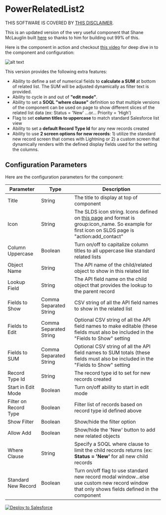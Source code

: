 # PowerRelatedList2

THIS SOFTWARE IS COVERED BY [THIS DISCLAIMER](https://raw.githubusercontent.com/thedges/Disclaimer/master/disclaimer.txt).

This is an updated version of the very useful component that Shane McLauglin built [here](https://github.com/mshanemc/PowerRelatedList) so thanks to him for building out 99% of this. 

Here is the component in action and checkout [this video](https://github.com/thedges/PowerRelatedList2/blob/master/PowerRelatedList2-Usage.mp4) for deep dive in to the component and configuration:

![alt text](https://github.com/thedges/PowerRelatedList2/blob/master/PowerRelatedList2.gif "Sample Image")

This version provides the following extra features:

* Ability to define a set of numerical fields to <b>calculate a SUM</b> at bottom of related list. The SUM will be adjusted dynamically as filter text is provided.
* Ability to cycle in and out of <b>"edit mode"</b>.
* Ability to set a <b>SOQL "where clause"</b> definition so that multiple versions of the component can be used on page to show different slices of the related list data (ex: Status = 'New' ...or... Priority = 'High')
* Flag to set <b>column titles to uppercase</b> to match standard Salesforce list view 
* Ability to set a <b>default Record Type Id</b> for any new records created
* Ability to use <b>2 screen options for new records</b>: 1) utilize the standard new record screen that comes with Lightning or 2) a custom screen that dynamically renders with the defined display fields used for the setting the columns.

## Configuration Parameters

Here are the configuration parameters for the component:

| Parameter | Type | Description |
|-----------|------|-------------|
| Title | String | The title to display at top of component |
| Icon | String | The SLDS icon string. Icons defined on [this page](https://lightningdesignsystem.com/icons/) and format is group:icon_name. So example for first icon on SLDS page is "action:add_contact" |
| Column Uppercase | Boolean | Turn on/off to capitalize column titles to all uppercase like standard related lists |
| Object Name | String | The API name of the child/related object to show in this related list|
| Lookup Field | String | The API field name on the child object that provides the lookup to the parent record |
| Fields to Show | Comma Separated String | CSV string of all the API field names to show in the related list |
| Fields to Edit | Comma Separated String | Optional CSV string of all the API field names to make editable (these fields must also be included in the "Fields to Show" setting |
| Fields to SUM | Comma Separated String | Optional CSV string of all the API field names to SUM totals (these fields must also be included in the "Fields to Show" setting |
| Record Type Id | String | The record type id to set for new records created |
| Start in Edit Mode | Boolean | Turn on/off ability to start in edit mode |
| Filter on Record Type | Boolean | Filter list of records based on record type id defined above |
| Show Filter | Boolean | Show/hide the filter option |
| Allow Add | Boolean | Show/hide the 'New' button to add new related objects |
| Where Clause | String | Specify a SOQL where clause to limit the child records returns (ex: <b>Status = 'New'</b> for all  new child records |
| Standard New Record | Boolean | Turn on/off flag to use standard new record modal window...else use custom new record window that only shows fields defined in the component |

<a href="https://githubsfdeploy.herokuapp.com">
  <img alt="Deploy to Salesforce"
       src="https://raw.githubusercontent.com/afawcett/githubsfdeploy/master/deploy.png">
</a>
